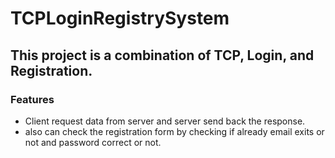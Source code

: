 # TCPLoginRegistrySystem
## This project is a combination of TCP, Login, and Registration.
### Features
- Client request data from server and server send back the response.
- also can check the registration form by checking if already email exits or not and password correct or not.
